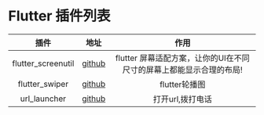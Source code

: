 # Flutter 插件列表
|插件|地址|作用|
|:---:|:---:|:-------:|
|flutter_screenutil|[github](https://github.com/OpenFlutter/flutter_screenutil "flutter_screenutil")|flutter 屏幕适配方案，让你的UI在不同尺寸的屏幕上都能显示合理的布局!|
|flutter_swiper|[github](https://github.com/best-flutter/flutter_swiper "flutter_swiper")|flutter轮播图|
|url_launcher|[github](https://github.com/flutter/plugins/tree/master/packages/url_launcher "url_launcher")|打开url,拨打电话|
